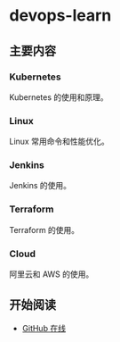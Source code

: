 # devops-learn

## 主要内容

### Kubernetes

Kubernetes 的使用和原理。

### Linux

Linux 常用命令和性能优化。

### Jenkins

Jenkins 的使用。

### Terraform

Terraform 的使用。

### Cloud

阿里云和 AWS 的使用。

## 开始阅读

- [GitHub 在线](https://shipengqi.github.io/devops-learn)